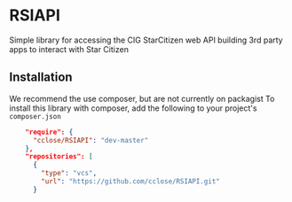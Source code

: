 # RSIAPI
Simple library for accessing the CIG StarCitizen web API building 3rd party apps to interact with Star Citizen

## Installation

We recommend the use composer, but are not currently on packagist
To install this library with composer, add the following to your project's ``composer.json``

```.json
    "require": {
      "cclose/RSIAPI": "dev-master"
    },
    "repositories": [
      {
        "type": "vcs",
        "url": "https://github.com/cclose/RSIAPI.git"
      }
```
